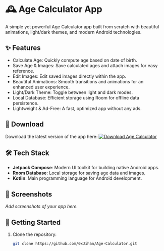 # 🕰️ Age Calculator App

A simple yet powerful Age Calculator app built from scratch with beautiful animations, light/dark themes, and modern Android technologies.

## ✨ Features
- Calculate Age: Quickly compute age based on date of birth.
- Save Age & Images: Save calculated ages and attach images for easy reference.
- Edit Images: Edit saved images directly within the app.
- Beautiful Animations: Smooth transitions and animations for an enhanced user experience.
- Light/Dark Theme: Toggle between light and dark modes.
- Local Database: Efficient storage using Room for offline data persistence.
- Lightweight & Ad-Free: A fast, optimized app without any ads.

## 📲 Download
Download the latest version of the app here:
[![Download Age Calculator](https://img.shields.io/badge/Download-APK-blue?style=for-the-badge)](https://github.com/0xJihan/Age-Calculator/raw/refs/heads/main/app/release/Age%20Calculator.apk)

## 🛠️ Tech Stack
- **Jetpack Compose**: Modern UI toolkit for building native Android apps.
- **Room Database**: Local storage for saving age data and images.
- **Kotlin**: Main programming language for Android development.

## 📱 Screenshots
_Add screenshots of your app here._

## 🚀 Getting Started
1. Clone the repository:
   ```bash
   git clone https://github.com/0xJihan/Age-Calculator.git

